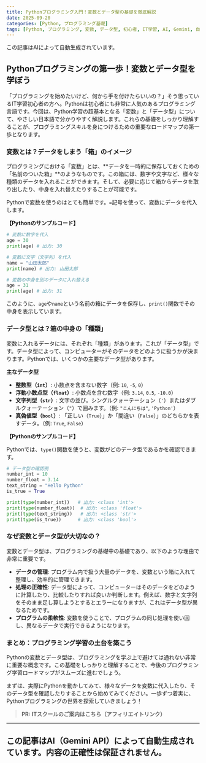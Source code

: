 ```yaml
---
title: Pythonプログラミング入門！変数とデータ型の基礎を徹底解説
date: 2025-09-20
categories: [Python, プログラミング基礎]
tags: [Python, プログラミング, 変数, データ型, 初心者, IT学習, AI, Gemini, 自動生成]
---
```


この記事はAIによって自動生成されています。

## Pythonプログラミングの第一歩！変数とデータ型を学ぼう

「プログラミングを始めたいけど、何から手を付けたらいいの？」そう思っているIT学習初心者の方へ。Pythonは初心者にも非常に人気のあるプログラミング言語です。今回は、Python学習の超基本となる「変数」と「データ型」について、やさしい日本語で分かりやすく解説します。これらの基礎をしっかり理解することが、プログラミングスキルを身につけるための重要なロードマップの第一歩となります。

### 変数とは？データをしまう「箱」のイメージ

プログラミングにおける「変数」とは、**データを一時的に保存しておくための「名前のついた箱」**のようなものです。この箱には、数字や文字など、様々な種類のデータを入れることができます。そして、必要に応じて箱からデータを取り出したり、中身を入れ替えたりすることが可能です。

Pythonで変数を使うのはとても簡単です。`=`記号を使って、変数にデータを代入します。

**【Pythonのサンプルコード】**

```python
# 変数に数字を代入
age = 30
print(age) # 出力: 30

# 変数に文字（文字列）を代入
name = "山田太郎"
print(name) # 出力: 山田太郎

# 変数の中身を別のデータに入れ替える
age = 31
print(age) # 出力: 31
```

このように、`age`や`name`という名前の箱にデータを保存し、`print()`関数でその中身を表示しています。

### データ型とは？箱の中身の「種類」

変数に入れるデータには、それぞれ「種類」があります。これが「データ型」です。データ型によって、コンピューターがそのデータをどのように扱うかが決まります。Pythonでは、いくつかの主要なデータ型があります。

**主なデータ型**

*   **整数型（`int`）**: 小数点を含まない数字（例: `10`, `-5`, `0`）
*   **浮動小数点型（`float`）**: 小数点を含む数字（例: `3.14`, `0.5`, `-10.0`）
*   **文字列型（`str`）**: 文字の並び。シングルクォーテーション（`'`）またはダブルクォーテーション（`"`）で囲みます。（例: `"こんにちは"`, `'Python'`）
*   **真偽値型（`bool`）**: 「正しい（`True`）」か「間違い（`False`）」のどちらかを表すデータ。（例: `True`, `False`）

**【Pythonのサンプルコード】**

Pythonでは、`type()`関数を使うと、変数がどのデータ型であるかを確認できます。

```python
# データ型の確認例
number_int = 10
number_float = 3.14
text_string = "Hello Python"
is_true = True

print(type(number_int))   # 出力: <class 'int'>
print(type(number_float))  # 出力: <class 'float'>
print(type(text_string))   # 出力: <class 'str'>
print(type(is_true))      # 出力: <class 'bool'>
```

### なぜ変数とデータ型が大切なの？

変数とデータ型は、プログラミングの基礎中の基礎であり、以下のような理由で非常に重要です。

*   **データの管理**: プログラム内で扱う大量のデータを、変数という箱に入れて整理し、効率的に管理できます。
*   **処理の正確性**: データ型によって、コンピューターはそのデータをどのように計算したり、比較したりすれば良いか判断します。例えば、数字と文字列をそのまま足し算しようとするとエラーになりますが、これはデータ型が異なるためです。
*   **プログラムの柔軟性**: 変数を使うことで、プログラムの同じ処理を使い回し、異なるデータで実行できるようになります。

### まとめ：プログラミング学習の土台を築こう

Pythonの変数とデータ型は、プログラミングを学ぶ上で避けては通れない非常に重要な概念です。この基礎をしっかりと理解することで、今後のプログラミング学習ロードマップがスムーズに進むでしょう。

まずは、実際にPythonを動かしてみて、様々なデータを変数に代入したり、そのデータ型を確認したりすることから始めてみてください。一歩ずつ着実に、Pythonプログラミングの世界を探索していきましょう！
> **PR: ITスクールのご案内はこちら（アフィリエイトリンク）**

---
この記事はAI（Gemini API）によって自動生成されています。内容の正確性は保証されません。
---
